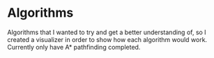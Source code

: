 # Algorithms
Algorithms that I wanted to try and get a better understanding of, so I created a visualizer in order to show how each algorithm would work. Currently only have A* pathfinding completed.
